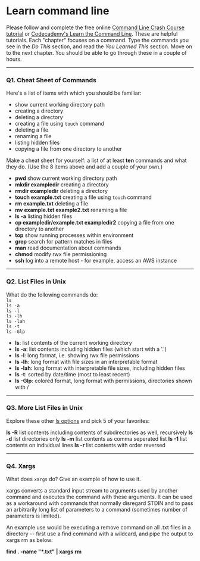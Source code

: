 # Learn command line

Please follow and complete the free online [Command Line Crash Course
tutorial](https://web.archive.org/web/20160708171659/http://cli.learncodethehardway.org/book/) or [Codecademy's Learn the Command Line](https://www.codecademy.com/learn/learn-the-command-line). These are helpful tutorials. Each "chapter" focuses on a command. Type the commands you see in the _Do This_ section, and read the _You Learned This_ section. Move on to the next chapter. You should be able to go through these in a couple of hours.

---

### Q1.  Cheat Sheet of Commands  

Here's a list of items with which you should be familiar:  
* show current working directory path
* creating a directory
* deleting a directory
* creating a file using `touch` command
* deleting a file
* renaming a file
* listing hidden files
* copying a file from one directory to another

Make a cheat sheet for yourself: a list of at least **ten** commands and what they do.  (Use the 8 items above and add a couple of your own.)  

* **pwd** show current working directory path
* **mkdir exampledir** creating a directory
* **rmdir exampledir** deleting a directory
* **touch example.txt** creating a file using `touch` command
* **rm example.txt** deleting a file
* **mv example.txt example2.txt** renaming a file
* **ls -a** listing hidden files
* **cp exampledir/example.txt exampledir2** copying a file from one directory to another
* **top** show running processes within environment
* **grep** search for pattern matches in files
* **man** read documentation about commands
* **chmod** modify rwx file permissioning 
* **ssh** log into a remote host - for example, access an AWS instance

---

### Q2.  List Files in Unix   

What do the following commands do:  
`ls`  
`ls -a`  
`ls -l`  
`ls -lh`  
`ls -lah`  
`ls -t`  
`ls -Glp`  

* **ls**: list contents of the current working directory
* **ls -a**: list contents including hidden files (which start with a '.')
* **ls -l**: long format, i.e. showing rwx file permissions
* **ls -lh**: long format with file sizes in an interpretable format
* **ls -lah**: long format with interpretable file sizes, including hidden files
* **ls -t**: sorted by date/time (most to least recent)  
* **ls -Glp**: colored format, long format with permissions, directories shown with /  

---

### Q3.  More List Files in Unix  

Explore these other [ls options](http://www.techonthenet.com/unix/basic/ls.php) and pick 5 of your favorites:

**ls -R** list contents including contents of subdirectories as well, recursively
**ls -d** list directories only
**ls -m** list contents as comma seperated list
**ls -1** list contents on individual lines
**ls -r** list contents with order reversed

---

### Q4.  Xargs   

What does `xargs` do? Give an example of how to use it.

xargs converts a standard input stream to arguments used by another command and executes the command with these arguments. It can be used as a workaround with commands that normally disregard STDIN and to pass an arbitrarily long list of parameters to a command (sometimes number of parameters is limited).

An example use would be executing a remove command on all .txt files in a directory -- first use a find command with a wildcard, and pipe the output to xargs rm as below:

**find . -name "*.txt" | xargs rm**
 

